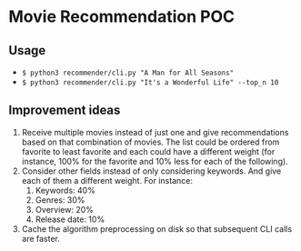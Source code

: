 # Movie Recommendation POC

## Usage

- `$ python3 recommender/cli.py "A Man for All Seasons"`
- `$ python3 recommender/cli.py "It's a Wonderful Life" --top_n 10`

## Improvement ideas

1. Receive multiple movies instead of just one and give recommendations based on that combination of movies. The list could be ordered from favorite to least favorite and each could have a different weight (for instance, 100% for the favorite and 10% less for each of the following).
2. Consider other fields instead of only considering keywords. And give each of them a different weight. For instance:
   1. Keywords: 40%
   2. Genres: 30%
   3. Overview: 20%
   4. Release date: 10%
3. Cache the algorithm preprocessing on disk so that subsequent CLI calls are faster.
